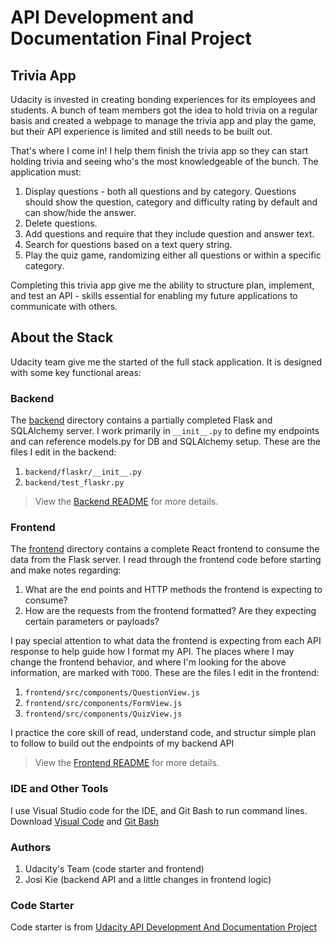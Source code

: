 # API Development and Documentation Final Project

## Trivia App

Udacity is invested in creating bonding experiences for its employees and students. A bunch of team members got the idea to hold trivia on a regular basis and created a webpage to manage the trivia app and play the game, but their API experience is limited and still needs to be built out.

That's where I come in! I help them finish the trivia app so they can start holding trivia and seeing who's the most knowledgeable of the bunch. The application must:

1. Display questions - both all questions and by category. Questions should show the question, category and difficulty rating by default and can show/hide the answer.
2. Delete questions.
3. Add questions and require that they include question and answer text.
4. Search for questions based on a text query string.
5. Play the quiz game, randomizing either all questions or within a specific category.

Completing this trivia app give me the ability to structure plan, implement, and test an API - skills essential for enabling my future applications to communicate with others.

## About the Stack

Udacity team give me the started of the full stack application. It is designed with some key functional areas:

### Backend

The [backend](./backend/README.md) directory contains a partially completed Flask and SQLAlchemy server. I work primarily in `__init__.py` to define my endpoints and can reference models.py for DB and SQLAlchemy setup. These are the files I edit in the backend:

1. `backend/flaskr/__init__.py`
2. `backend/test_flaskr.py`
> View the [Backend README](./backend/README.md) for more details. 

### Frontend

The [frontend](./frontend/README.md) directory contains a complete React frontend to consume the data from the Flask server. I read through the frontend code before starting and make notes regarding:

1. What are the end points and HTTP methods the frontend is expecting to consume?
2. How are the requests from the frontend formatted? Are they expecting certain parameters or payloads?

I pay special attention to what data the frontend is expecting from each API response to help guide how I format my API. The places where I may change the frontend behavior, and where I'm looking for the above information, are marked with `TODO`. These are the files I edit in the frontend:

1. `frontend/src/components/QuestionView.js`
2. `frontend/src/components/FormView.js`
3. `frontend/src/components/QuizView.js`

I practice the core skill of read, understand code, and structur simple plan to follow to build out the endpoints of my backend API

> View the [Frontend README](./frontend/README.md) for more details.

### IDE and Other Tools
I use Visual Studio code for the IDE, and Git Bash to run command lines. Download [Visual Code](https://code.visualstudio.com/download) and [Git Bash](https://git-scm.com/downloads)

### Authors
1. Udacity's Team (code starter and frontend)
2. Josi Kie (backend API and a little changes in frontend logic)

### Code Starter
Code starter is from [Udacity API Development And Documentation Project](https://github.com/udacity/cd0037-API-Development-and-Documentation-project)

